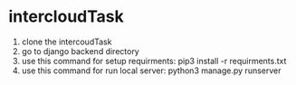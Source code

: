 # intercloudTask

1. clone the intercoudTask
2. go to django backend directory
3. use this command for setup requirments:
    pip3 install -r requirments.txt
4. use this command for run local server:
    python3 manage.py runserver
    

